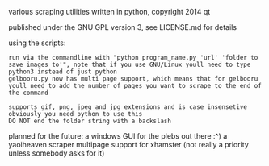 various scraping utilities written in python, copyright 2014 qt

published under the GNU GPL version 3, see LICENSE.md for details

using the scripts:

	run via the commandline with "python program_name.py 'url' 'folder to save images to'", note that if you use GNU/Linux youll need to type python3 instead of just python
	gelbooru.py now has multi page support, which means that for gelbooru youll need to add the number of pages you want to scrape to the end of the command

	supports gif, png, jpeg and jpg extensions and is case insensetive
	obviously you need python to use this
	DO NOT end the folder string with a backslash

planned for the future:
	a windows GUI for the plebs out there :^)
	a yaoiheaven scraper
	multipage support for xhamster (not really a priority unless somebody asks for it)